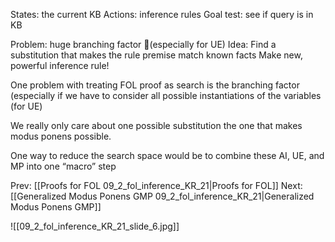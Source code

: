 ﻿States: the current KB
Actions: inference rules
Goal test: see if query is in KB

Problem: huge branching factor (especially for UE)
Idea: Find a substitution that makes the rule premise match known facts
Make new, powerful inference rule!

One problem with treating FOL proof as search is the branching factor (especially if we have to consider all possible instantiations of the variables (for UE)

We really only care about one possible substitution the one that makes modus ponens possible.

One way to reduce the search space would be to combine these AI, UE, and MP into one “macro” step


Prev: [[Proofs for FOL 09_2_fol_inference_KR_21|Proofs for FOL]]
Next: [[Generalized Modus Ponens GMP 09_2_fol_inference_KR_21|Generalized Modus Ponens GMP]]

![[09_2_fol_inference_KR_21_slide_6.jpg]]
